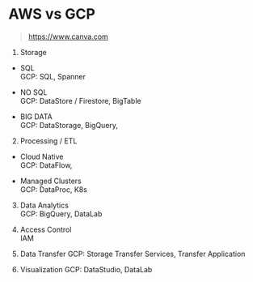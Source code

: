# AWS vs GCP     

> https://www.canva.com


1. Storage 
- SQL  
GCP: SQL, Spanner  

- NO SQL   
GCP: DataStore / Firestore, BigTable

- BIG DATA    
GCP: DataStorage, BigQuery, 

2. Processing / ETL
- Cloud Native   
GCP: DataFlow, 

- Managed Clusters  
GCP: DataProc, 
K8s  


3. Data Analytics  
GCP: BigQuery, DataLab  

4. Access Control  
IAM    

5. Data Transfer
GCP: Storage Transfer Services, Transfer Application

6. Visualization 
GCP: DataStudio, DataLab  
